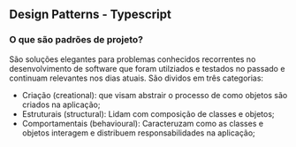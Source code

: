 ## Design Patterns - Typescript

### O que são padrões de projeto?
São soluções elegantes para problemas conhecidos recorrentes no desenvolvimento de software que foram utilziados e testados no passado e continuam relevantes nos dias atuais. São dividos em três categorias:
- Criação (creational): que visam abstrair o processo de como objetos são criados na aplicação;
- Estruturais (structural): Lidam com composição de classes e objetos;
- Comportamentais (behavioural): Caracteruzam como as classes e objetos interagem e distribuem responsabilidades na aplicação;